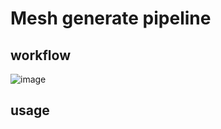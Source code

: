 # Mesh generate pipeline

## workflow
![image](https://github.com/BGI-Qingdao/4D-BioReconX/assets/8720584/0e550dc1-1faf-4dd5-b2f0-e1a3af632b74)

## usage




